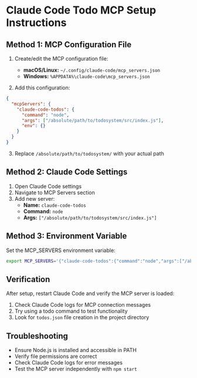 # Claude Code Todo MCP Setup Instructions

## Method 1: MCP Configuration File

1. Create/edit the MCP configuration file:
   - **macOS/Linux:** `~/.config/claude-code/mcp_servers.json`
   - **Windows:** `%APPDATA%\claude-code\mcp_servers.json`

2. Add this configuration:
```json
{
  "mcpServers": {
    "claude-code-todos": {
      "command": "node",
      "args": ["/absolute/path/to/todosystem/src/index.js"],
      "env": {}
    }
  }
}
```

3. Replace `/absolute/path/to/todosystem/` with your actual path

## Method 2: Claude Code Settings

1. Open Claude Code settings
2. Navigate to MCP Servers section
3. Add new server:
   - **Name:** `claude-code-todos`
   - **Command:** `node`
   - **Args:** `["/absolute/path/to/todosystem/src/index.js"]`

## Method 3: Environment Variable

Set the MCP_SERVERS environment variable:

```bash
export MCP_SERVERS='{"claude-code-todos":{"command":"node","args":["/absolute/path/to/todosystem/src/index.js"]}}'
```

## Verification

After setup, restart Claude Code and verify the MCP server is loaded:

1. Check Claude Code logs for MCP connection messages
2. Try using a todo command to test functionality
3. Look for `todos.json` file creation in the project directory

## Troubleshooting

- Ensure Node.js is installed and accessible in PATH
- Verify file permissions are correct
- Check Claude Code logs for error messages
- Test the MCP server independently with `npm start`